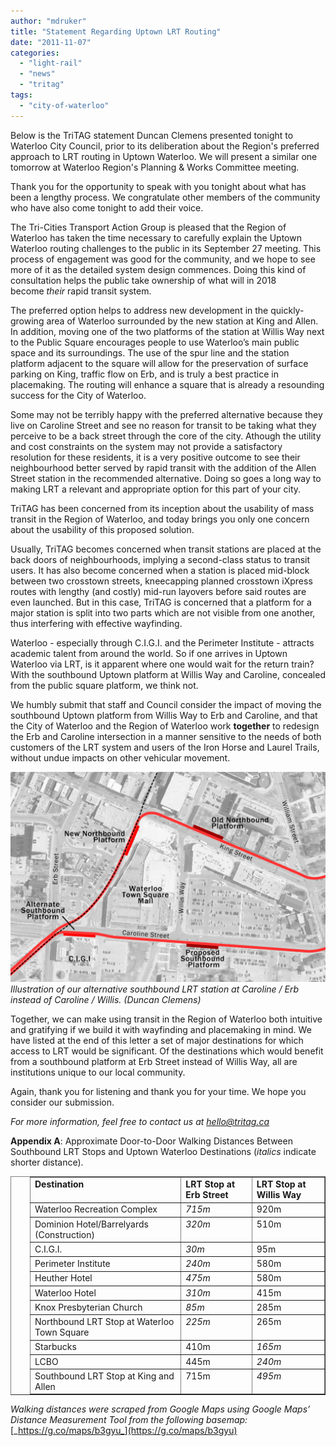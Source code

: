 ```yaml
---
author: "mdruker"
title: "Statement Regarding Uptown LRT Routing"
date: "2011-11-07"
categories: 
  - "light-rail"
  - "news"
  - "tritag"
tags: 
  - "city-of-waterloo"
---
```


Below is the TriTAG statement Duncan Clemens presented tonight to Waterloo City Council, prior to its deliberation about the Region's preferred approach to LRT routing in Uptown Waterloo. We will present a similar one tomorrow at Waterloo Region's Planning & Works Committee meeting.

Thank you for the opportunity to speak with you tonight about what has been a lengthy process. We congratulate other members of the community who have also come tonight to add their voice.

The Tri-Cities Transport Action Group is pleased that the Region of Waterloo has taken the time necessary to carefully explain the Uptown Waterloo routing challenges to the public in its September 27 meeting. This process of engagement was good for the community, and we hope to see more of it as the detailed system design commences. Doing this kind of consultation helps the public take ownership of what will in 2018 become _their_ rapid transit system.

The preferred option helps to address new development in the quickly-growing area of Waterloo surrounded by the new station at King and Allen. In addition, moving one of the two platforms of the station at Willis Way next to the Public Square encourages people to use Waterloo’s main public space and its surroundings. The use of the spur line and the station platform adjacent to the square will allow for the preservation of surface parking on King, traffic flow on Erb, and is truly a best practice in placemaking. The routing will enhance a square that is already a resounding success for the City of Waterloo.

<!--more-->

Some may not be terribly happy with the preferred alternative because they live on Caroline Street and see no reason for transit to be taking what they perceive to be a back street through the core of the city. Athough the utility and cost constraints on the system may not provide a satisfactory resolution for these residents, it is a very positive outcome to see their neighbourhood better served by rapid transit with the addition of the Allen Street station in the recommended alternative. Doing so goes a long way to making LRT a relevant and appropriate option for this part of your city.

TriTAG has been concerned from its inception about the usability of mass transit in the Region of Waterloo, and today brings you only one concern about the usability of this proposed solution.

Usually, TriTAG becomes concerned when transit stations are placed at the back doors of neighbourhoods, implying a second-class status to transit users. It has also become concerned when a station is placed mid-block between two crosstown streets, kneecapping planned crosstown iXpress routes with lengthy (and costly) mid-run layovers before said routes are even launched. But in this case, TriTAG is concerned that a platform for a major station is split into two parts which are not visible from one another, thus interfering with effective wayfinding.

Waterloo - especially through C.I.G.I. and the Perimeter Institute - attracts academic talent from around the world. So if one arrives in Uptown Waterloo via LRT, is it apparent where one would wait for the return train? With the southbound Uptown platform at Willis Way and Caroline, concealed from the public square platform, we think not.

We humbly submit that staff and Council consider the impact of moving the southbound Uptown platform from Willis Way to Erb and Caroline, and that the City of Waterloo and the Region of Waterloo work **together** to redesign the Erb and Caroline intersection in a manner sensitive to the needs of both customers of the LRT system and users of the Iron Horse and Laurel Trails, without undue impacts on other vehicular movement.

[![](/images/Uptown-Stations.png "Uptown Stations")](/images/Uptown-Stations.png)
*Illustration of our alternative southbound LRT station at Caroline / Erb instead of Caroline / Willis. (Duncan Clemens)*

Together, we can make using transit in the Region of Waterloo both intuitive and gratifying if we build it with wayfinding and placemaking in mind. We have listed at the end of this letter a set of major destinations for which access to LRT would be significant. Of the destinations which would benefit from a southbound platform at Erb Street instead of Willis Way, all are institutions unique to our local community.

Again, thank you for listening and thank you for your time. We hope you consider our submission.

_For more information, feel free to contact us at [hello@tritag.ca](mailto:hello@tritag.ca)_

**Appendix A**: Approximate Door-to-Door Walking Distances Between Southbound LRT Stops and Uptown Waterloo Destinations (_italics_ indicate shorter distance).

<table style="padding-left: 30px;" border="1" cellspacing="0" cellpadding="0"><tbody><tr><td width="328" valign="top"><strong>Destination</strong></td><td width="151" valign="top"><strong>LRT Stop at Erb Street</strong></td><td width="158" valign="top"><strong>LRT Stop at Willis Way</strong></td></tr><tr><td width="328" valign="top">Waterloo Recreation Complex</td><td width="151" valign="top"><em>715m</em></td><td width="158" valign="top">920m</td></tr><tr><td width="328" valign="top">Dominion Hotel/Barrelyards (Construction)</td><td width="151" valign="top"><em>320m</em></td><td width="158" valign="top">510m</td></tr><tr><td width="328" valign="top">C.I.G.I.</td><td width="151" valign="top"><em>30m</em></td><td width="158" valign="top">95m</td></tr><tr><td width="328" valign="top">Perimeter Institute</td><td width="151" valign="top"><em>240m</em></td><td width="158" valign="top">580m</td></tr><tr><td width="328" valign="top">Heuther Hotel</td><td width="151" valign="top"><em>475m</em></td><td width="158" valign="top">580m</td></tr><tr><td width="328" valign="top">Waterloo Hotel</td><td width="151" valign="top"><em>310m</em></td><td width="158" valign="top">415m</td></tr><tr><td width="328" valign="top">Knox Presbyterian Church</td><td width="151" valign="top"><em>85m</em></td><td width="158" valign="top">285m</td></tr><tr><td width="328" valign="top">Northbound LRT Stop at Waterloo Town Square</td><td width="151" valign="top"><em>225m</em></td><td width="158" valign="top">265m</td></tr><tr><td width="328" valign="top">Starbucks</td><td width="151" valign="top">410m</td><td width="158" valign="top"><em>165m</em></td></tr><tr><td width="328" valign="top">LCBO</td><td width="151" valign="top">445m</td><td width="158" valign="top"><em>240m</em></td></tr><tr><td width="328" valign="top">Southbound LRT Stop at King and Allen</td><td width="151" valign="top">715m</td><td width="158" valign="top"><em>495m</em></td></tr></tbody></table>

_Walking distances were scraped from Google Maps using Google Maps’ Distance Measurement Tool from the following basemap:_ [_https://g.co/maps/b3gyu_](https://g.co/maps/b3gyu)
